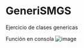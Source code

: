 # GeneriSMGS
Ejercicio de clases genericas



Función en consola
![image](https://github.com/user-attachments/assets/0b70788f-6d98-4fe7-9947-ddf45567edeb)


